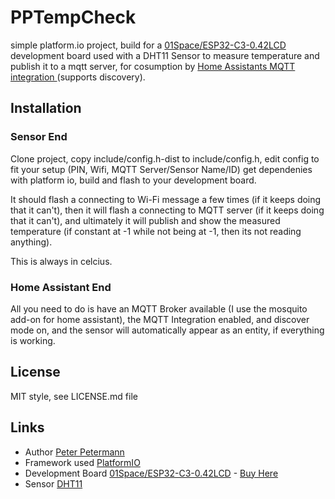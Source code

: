 # PPTempCheck
simple platform.io project, build for a [01Space/ESP32-C3-0.42LCD](https://github.com/01Space/ESP32-C3-0.42LCD) development board used with a DHT11 Sensor to measure temperature and publish it to a mqtt server, for cosumption by [Home Assistants MQTT integration ](https://www.home-assistant.io/integrations/mqtt/) (supports discovery).

## Installation
### Sensor End
Clone project, copy include/config.h-dist to include/config.h, edit config to fit your setup (PIN, Wifi, MQTT Server/Sensor Name/ID) get dependenies with platform io, build and flash to your development board.

It should flash a connecting to Wi-Fi message a few times (if it keeps doing that it can't), then it will flash a connecting to MQTT server (if it keeps doing that it can't), and ultimately it will publish and show the measured temperature (if constant at -1 while not being at -1, then its not reading anything).

This is always in celcius.

### Home Assistant End
All you need to do is have an MQTT Broker available (I use the mosquito add-on for home assistant), the MQTT Integration enabled, and discover mode on, and the sensor will automatically appear as an entity, if everything is working.


## License
MIT style, see LICENSE.md file


## Links
* Author [Peter Petermann](https://devedge.eu)
* Framework used [PlatformIO](https://platformio.org/)
* Development Board [01Space/ESP32-C3-0.42LCD](https://github.com/01Space/ESP32-C3-0.42LCD) - [Buy Here](https://www.banggood.com/custlink/DmvcV3BiwP)
* Sensor [DHT11](https://components101.com/sensors/dht11-temperature-sensor) 